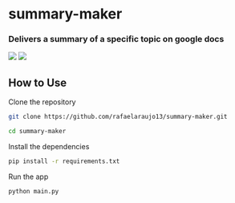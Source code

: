 # summary-maker

### Delivers a summary of a specific topic on google docs

![](/images/usage.gif)
![](/images/summary.png)

## How to Use

Clone the repository

```bash
git clone https://github.com/rafaelaraujo13/summary-maker.git

cd summary-maker
```

Install the dependencies

```bash
pip install -r requirements.txt
```

Run the app

```bash
python main.py
```
